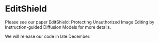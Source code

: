 # EditShield
Please see our paper EditShield: Protecting Unauthorized Image Editing by Instruction-guided Diffusion Models for more details.

We will release our code in late December.
